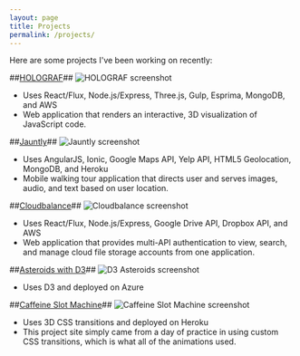 ```yaml
---
layout: page
title: Projects
permalink: /projects/
---
```


Here are some projects I've been working on recently:

##[HOLOGRAF](http://holograf.io)##
![HOLOGRAF screenshot](../assets/projects/holograf.png)

- Uses React/Flux, Node.js/Express, Three.js, Gulp, Esprima, MongoDB, and AWS 
- Web application that renders an interactive, 3D visualization of JavaScript code.


##[Jauntly](http://gojaunt.co)##
![Jauntly screenshot](../assets/projects/jauntly.png)

- Uses AngularJS, Ionic, Google Maps API, Yelp API, HTML5 Geolocation, MongoDB, and Heroku 
- Mobile walking tour application that directs user and serves images, audio, and text based on user location.


##[Cloudbalance](https://cloudbalance.co)##
![Cloudbalance screenshot](../assets/projects/cloudbalance.png)

- Uses React/Flux, Node.js/Express, Google Drive API, Dropbox API, and AWS 
- Web application that provides multi-API authentication to view, search, and manage cloud file storage accounts from one application.

##[Asteroids with D3](http://d3asteroids.azurewebsites.net)##
![D3 Asteroids screenshot](../assets/projects/d3Asteroids.png)

- Uses D3 and deployed on Azure


##[Caffeine Slot Machine](http://caffeine-slot-machine.herokuapp.com)##
![Caffeine Slot Machine screenshot](../assets/projects/caffeine-slot-machine.png)

- Uses 3D CSS transitions and deployed on Heroku
- This project site simply came from a day of practice in using custom CSS transitions, which is what all of the animations used. 
